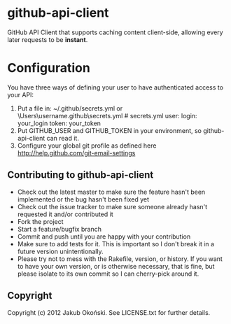 # github-api-client

GitHub API Client that supports caching content client-side, allowing every later requests to be **instant**.

# Configuration
You have three ways of defining your user to have authenticated access to your API:
  
1. Put a file in: ~/.github/secrets.yml or \Users\username\.github\secrets.yml
        # secrets.yml
        user:
          login: your_login
          token: your_token
2. Put GITHUB_USER and GITHUB_TOKEN in your environment, so github-api-client can read it.
3. Configure your global git profile as defined here http://help.github.com/git-email-settings
  
## Contributing to github-api-client
 
* Check out the latest master to make sure the feature hasn't been implemented or the bug hasn't been fixed yet
* Check out the issue tracker to make sure someone already hasn't requested it and/or contributed it
* Fork the project
* Start a feature/bugfix branch
* Commit and push until you are happy with your contribution
* Make sure to add tests for it. This is important so I don't break it in a future version unintentionally.
* Please try not to mess with the Rakefile, version, or history. If you want to have your own version, or is otherwise necessary, that is fine, but please isolate to its own commit so I can cherry-pick around it.

## Copyright

Copyright (c) 2012 Jakub Okoński. See LICENSE.txt for
further details.

